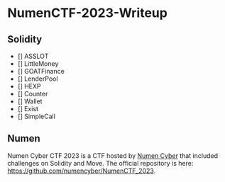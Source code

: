 # NumenCTF-2023-Writeup

## Solidity
- [] ASSLOT
- [] LittleMoney
- [] GOATFinance
- [] LenderPool
- [] HEXP
- [] Counter
- [] Wallet
- [] Exist
- [] SimpleCall

## Numen
Numen Cyber CTF 2023 is a CTF hosted by [Numen Cyber](https://twitter.com/numencyber) that included challenges on Solidity and Move.
The official repository is here: https://github.com/numencyber/NumenCTF_2023.
